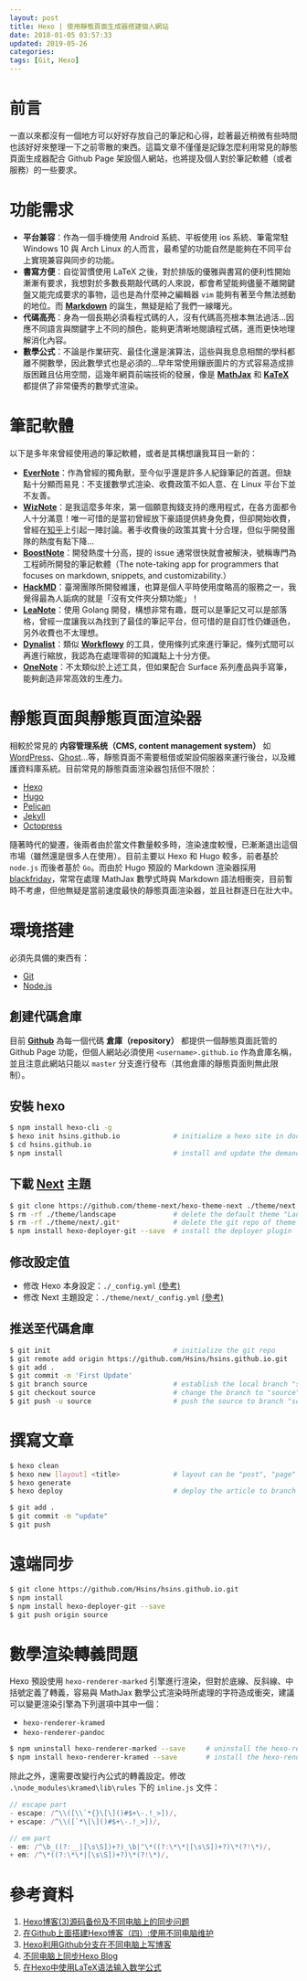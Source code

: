 ```yaml
---
layout: post
title: Hexo | 使用靜態頁面生成器搭建個人網站
date: 2018-01-05 03:57:33
updated: 2019-05-26
categories: 
tags: [Git, Hexo]
---
```


# 前言

一直以來都沒有一個地方可以好好存放自己的筆記和心得，趁著最近稍微有些時間也該好好來整理一下之前零散的東西。這篇文章不僅僅是記錄怎麼利用常見的靜態頁面生成器配合 Github Page 架設個人網站，也將提及個人對於筆記軟體（或者服務）的一些要求。

<!--more-->

# 功能需求

- **平台兼容**：作為一個手機使用 Android 系統、平板使用 ios 系統、筆電常駐 Windows 10 與 Arch Linux 的人而言，最希望的功能自然是能夠在不同平台上實現兼容與同步的功能。
- **書寫方便**：自從習慣使用 LaTeX 之後，對於排版的優雅與書寫的便利性開始漸漸有要求，我想對於多數長期敲代碼的人來說，都會希望能夠儘量不離開鍵盤又能完成要求的事物，這也是為什麼神之編輯器 `vim` 能夠有著至今無法撼動的地位。而 [**Markdown**](http://markdown.tw/) 的誕生，無疑是給了我們一線曙光。
- **代碼高亮**：身為一個長期必須看程式碼的人，沒有代碼高亮根本無法過活…因應不同語言與關鍵字上不同的顏色，能夠更清晰地閱讀程式碼，進而更快地理解消化內容。
- **數學公式**：不論是作業研究、最佳化還是演算法，這些與我息息相關的學科都離不開數學，因此數學式也是必須的…早年常使用鑲嵌圖片的方式容易造成排版困難且佔用空間，這幾年網頁前端技術的發展，像是 [**MathJax**](https://www.mathjax.org/) 和 [**KaTeX**](https://khan.github.io/KaTeX/) 都提供了非常優秀的數學式渲染。

# 筆記軟體

以下是多年來曾經使用過的筆記軟體，或者是其構想讓我耳目一新的：

- [**EverNote**](https://evernote.com/)：作為曾經的獨角獸，至今似乎還是許多人紀錄筆記的首選。但缺點十分顯而易見：不支援數學式渲染、收費政策不如人意、在 Linux 平台下並不友善。
- [**WizNote**](https://www.wiz.cn/)：是我這麼多年來，第一個願意掏錢支持的應用程式，在各方面都令人十分滿意！唯一可惜的是當初曾經放下豪語提供終身免費，但卻開始收費，曾經在[知乎](https://www.zhihu.com/question/53429934)上引起一陣討論。著手收費後的政策其實十分合理，但似乎開發團隊的熱度有點下降…
- [**BoostNote**](https://boostnote.io/)：開發熱度十分高，提的 issue 通常很快就會被解決，號稱專門為工程師所開發的筆記軟體（The note-taking app for programmers that focuses on markdown, snippets, and customizability.）
- [**HackMD**](https://hackmd.io/)：臺灣團隊所開發維護，也算是個人平時使用度略高的服務之一，我覺得最為人詬病的就是「沒有文件夾分類功能」！
- [**LeaNote**](https://leanote.com/)：使用 Golang 開發，構想非常有趣，既可以是筆記又可以是部落格，曾經一度讓我以為找到了最佳的筆記平台，但可惜的是自訂性仍嫌遜色，另外收費也不太理想。
- [**Dynalist**](https://dynalist.io/)：類似 [**Workflowy**](https://workflowy.com/) 的工具，使用條列式來進行筆記，條列式間可以再進行縮放，我認為在處理零碎的知識點上十分方便。
- [**OneNote**](https://www.onenote.com/)：不太類似於上述工具，但如果配合 Surface 系列產品與手寫筆，能夠創造非常高效的生產力。

# 靜態頁面與靜態頁面渲染器

相較於常見的 **内容管理系统（CMS, content management system）** 如 [WordPress](https://wordpress.com/)、[Ghost](https://ghost.org)…等，靜態頁面不需要租借或架設伺服器來運行後台，以及維護資料庫系統。目前常見的靜態頁面渲染器包括但不限於：

- [Hexo](https://hexo.io/)
- [Hugo](https://gohugo.io/)
- [Pelican](https://blog.getpelican.com/)
- [Jekyll](https://jekyllrb.com/)
- [Octopress](http://octopress.org/)

隨著時代的變遷，後兩者由於當文件數量較多時，渲染速度較慢，已漸漸退出這個市場（雖然還是很多人在使用）。目前主要以 Hexo 和 Hugo 較多，前者基於 `node.js` 而後者基於 `Go`。而由於 Hugo 預設的 Markdown 渲染器採用 [blackfriday](https://github.com/russross/blackfriday)，常常在處理 MathJax 數學式時與 Markdown 語法相衝突，目前暫時不考慮，但他無疑是當前速度最快的靜態頁面渲染器，並且社群逐日在壯大中。

# 環境搭建

必須先具備的東西有：

- [Git](https://git-scm.com/)
- [Node.js](https://nodejs.org/)

## 創建代碼倉庫

目前 [**Github**](https://github.com/) 為每一個代碼 **倉庫（repository）** 都提供一個靜態頁面託管的 Github Page 功能，但個人網站必須使用 `<username>.github.io` 作為倉庫名稱，並且注意此網站只能以 `master` 分支進行發布（其他倉庫的靜態頁面則無此限制）。

## 安裝 hexo

```bash
$ npm install hexo-cli -g
$ hexo init hsins.github.io             # initialize a hexo site in document
$ cd hsins.github.io
$ npm install                           # install and update the demanding plugin
```

## 下載 [Next](https://github.com/theme-next/hexo-theme-next) 主題

```bash
$ git clone https://github.com/theme-next/hexo-theme-next ./theme/next
$ rm -rf ./theme/landscape              # delete the default theme "Landscape"
$ rm -rf ./theme/next/.git*             # delete the git repo of theme "NexT"
$ npm install hexo-deployer-git --save  # install the deployer plugin
```

## 修改設定值

- 修改 Hexo 本身設定：`./_config.yml` [(參考)](https://github.com/Hsins/hsins.github.io/blob/source/_config.yml)
- 修改 Next 主題設定：`./theme/next/_config.yml` [(參考)](https://github.com/Hsins/hsins.github.io/blob/source/themes/next/_config.yml)

## 推送至代碼倉庫

```bash
$ git init                              # initialize the git repo
$ git remote add origin https://github.com/Hsins/hsins.github.io.git
$ git add .
$ git commit -m 'First Update'
$ git branch source                     # establish the local branch "source"
$ git checkout source                   # change the branch to "source"
$ git push -u source                    # push the source to branch "source" on Github.com                    
```

# 撰寫文章

```bash
$ hexo clean
$ hexo new [layout] <title>             # layout can be "post", "page" and "draft"
$ hexo generate
$ hexo deploy                           # deploy the article to branch "master"

$ git add .
$ git commit -m "update"
$ git push
```

# 遠端同步

```bash
$ git clone https://github.com/Hsins/hsins.github.io.git
$ npm install
$ npm install hexo-deployer-git --save
$ git push origin source
```

# 數學渲染轉義問題

Hexo 預設使用 `hexo-renderer-marked` 引擎進行渲染，但對於底線、反斜線、中括號定義了轉義，容易與 MathJax 數學公式渲染時所處理的字符造成衝突，建議可以變更渲染引擎為下列選項中其中一個：

- `hexo-renderer-kramed`
- `hexo-renderer-pandoc`

```bash
$ npm uninstall hexo-renderer-marked --save     # uninstall the hexo-renderer-marked
$ npm install hexo-renderer-kramed --save       # install the hexo-renderer-kramed
```

除此之外，還需要改變行內公式的轉義設定。修改 `.\node_modules\kramed\lib\rules` 下的 `inline.js` 文件：

```js
// escape part
- escape: /^\\([\\`*{}\[\]()#$+\-.!_>])/,
+ escape: /^\\([`*\[\]()#$+\-.!_>])/,

// em part
- em: /^\b_((?:__|[\s\S])+?)_\b|^\*((?:\*\*|[\s\S])+?)\*(?!\*)/,
+ em: /^\*((?:\*\*|[\s\S])+?)\*(?!\*)/,
```

# 參考資料

1. [Hexo博客(3)源码备份及不同电脑上的同步问题](http://masikkk.com/blog/hexo-3-source-backup-and-sync-between-diff-computer/)
2. [在Github上面搭建Hexo博客（四）:使用不同电脑维护](http://mungo.space/2015/10/14/create-hexo-on-github-4/)
3. [Hexo利用Github分支在不同电脑上写博客](http://www.dxjia.cn/2016/01/27/hexo-write-everywhere/)
4. [不同电脑上同步Hexo Blog](http://kwangka.github.io/2015/01/17/how-to-synchronize-blog/)
5. [在Hexo中使用LaTeX语法输入数学公式](https://once4623.site/2017/10/03/2017-10-04--Use-MathJax-In-Hexo-Next/)
